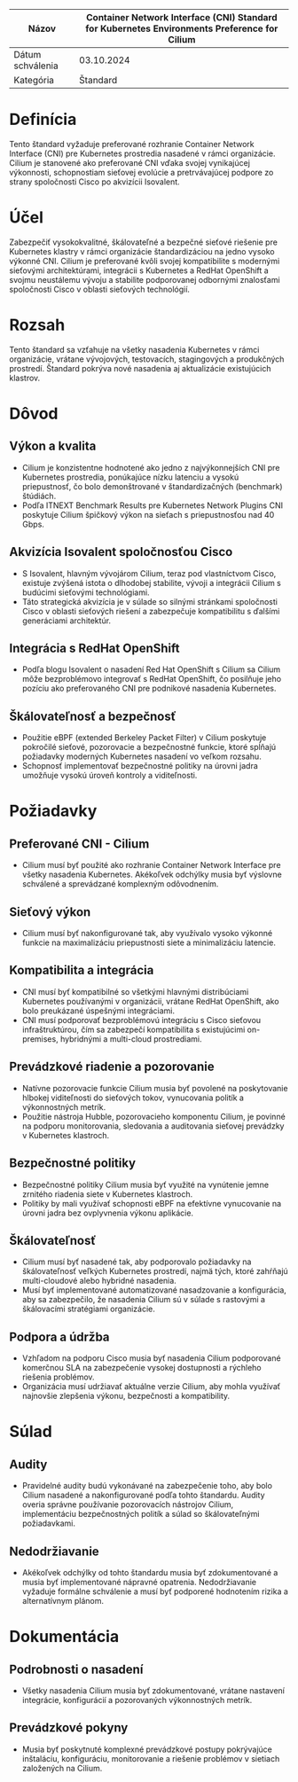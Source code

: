 | Názov | Container Network Interface (CNI) Standard for Kubernetes Environments Preference for Cilium |
|-|-|
| Dátum schválenia | 03.10.2024 |
| Kategória | Štandard |

# Definícia

Tento štandard vyžaduje preferované rozhranie Container Network Interface (CNI) pre Kubernetes prostredia nasadené v rámci organizácie. Cilium je stanovené ako preferované CNI vďaka svojej vynikajúcej výkonnosti, schopnostiam sieťovej evolúcie a pretrvávajúcej podpore zo strany spoločnosti Cisco po akvizícii Isovalent.

# Účel

Zabezpečiť vysokokvalitné, škálovateľné a bezpečné sieťové riešenie pre Kubernetes klastry v rámci organizácie štandardizáciou na jedno vysoko výkonné CNI. Cilium je preferované kvôli svojej kompatibilite s modernými sieťovými architektúrami, integrácii s Kubernetes a RedHat OpenShift a svojmu neustálemu vývoju a stabilite podporovanej odbornými znalosťami spoločnosti Cisco v oblasti sieťových technológií.

# Rozsah

Tento štandard sa vzťahuje na všetky nasadenia Kubernetes v rámci organizácie, vrátane vývojových, testovacích, stagingových a produkčných prostredí. Štandard pokrýva nové nasadenia aj aktualizácie existujúcich klastrov.

# Dôvod

## Výkon a kvalita

- Cilium je konzistentne hodnotené ako jedno z najvýkonnejších CNI pre Kubernetes prostredia, ponúkajúce nízku latenciu a vysokú priepustnosť, čo bolo demonštrované v štandardizačných (benchmark) štúdiách.
- Podľa ITNEXT Benchmark Results pre Kubernetes Network Plugins CNI poskytuje Cilium špičkový výkon na sieťach s priepustnosťou nad 40 Gbps.

## Akvizícia Isovalent spoločnosťou Cisco

- S Isovalent, hlavným vývojárom Cilium, teraz pod vlastníctvom Cisco, existuje zvýšená istota o dlhodobej stabilite, vývoji a integrácii Cilium s budúcimi sieťovými technológiami.
- Táto strategická akvizícia je v súlade so silnými stránkami spoločnosti Cisco v oblasti sieťových riešení a zabezpečuje kompatibilitu s ďalšími generáciami architektúr.

## Integrácia s RedHat OpenShift

- Podľa blogu Isovalent o nasadení Red Hat OpenShift s Cilium sa Cilium môže bezproblémovo integrovať s RedHat OpenShift, čo posilňuje jeho pozíciu ako preferovaného CNI pre podnikové nasadenia Kubernetes.

## Škálovateľnosť a bezpečnosť

- Použitie eBPF (extended Berkeley Packet Filter) v Cilium poskytuje pokročilé sieťové, pozorovacie a bezpečnostné funkcie, ktoré spĺňajú požiadavky moderných Kubernetes nasadení vo veľkom rozsahu.
- Schopnosť implementovať bezpečnostné politiky na úrovni jadra umožňuje vysokú úroveň kontroly a viditeľnosti.

# Požiadavky

## Preferované CNI - Cilium

- Cilium musí byť použité ako rozhranie Container Network Interface pre všetky nasadenia Kubernetes. Akékoľvek odchýlky musia byť výslovne schválené a sprevádzané komplexným odôvodnením.

## Sieťový výkon

- Cilium musí byť nakonfigurované tak, aby využívalo vysoko výkonné funkcie na maximalizáciu priepustnosti siete a minimalizáciu latencie.

## Kompatibilita a integrácia

- CNI musí byť kompatibilné so všetkými hlavnými distribúciami Kubernetes používanými v organizácii, vrátane RedHat OpenShift, ako bolo preukázané úspešnými integráciami.
- CNI musí podporovať bezproblémovú integráciu s Cisco sieťovou infraštruktúrou, čím sa zabezpečí kompatibilita s existujúcimi on-premises, hybridnými a multi-cloud prostrediami.

## Prevádzkové riadenie a pozorovanie

- Natívne pozorovacie funkcie Cilium musia byť povolené na poskytovanie hlbokej viditeľnosti do sieťových tokov, vynucovania politík a výkonnostných metrík.
- Použitie nástroja Hubble, pozorovacieho komponentu Cilium, je povinné na podporu monitorovania, sledovania a auditovania sieťovej prevádzky v Kubernetes klastroch.

## Bezpečnostné politiky

- Bezpečnostné politiky Cilium musia byť využité na vynútenie jemne zrnitého riadenia siete v Kubernetes klastroch.
- Politiky by mali využívať schopnosti eBPF na efektívne vynucovanie na úrovni jadra bez ovplyvnenia výkonu aplikácie.

## Škálovateľnosť

- Cilium musí byť nasadené tak, aby podporovalo požiadavky na škálovateľnosť veľkých Kubernetes prostredí, najmä tých, ktoré zahŕňajú multi-cloudové alebo hybridné nasadenia.
- Musí byť implementované automatizované nasadzovanie a konfigurácia, aby sa zabezpečilo, že nasadenia Cilium sú v súlade s rastovými a škálovacími stratégiami organizácie.

## Podpora a údržba

- Vzhľadom na podporu Cisco musia byť nasadenia Cilium podporované komerčnou SLA na zabezpečenie vysokej dostupnosti a rýchleho riešenia problémov.
- Organizácia musí udržiavať aktuálne verzie Cilium, aby mohla využívať najnovšie zlepšenia výkonu, bezpečnosti a kompatibility.

# Súlad

## Audity

- Pravidelné audity budú vykonávané na zabezpečenie toho, aby bolo Cilium nasadené a nakonfigurované podľa tohto štandardu. Audity overia správne používanie pozorovacích nástrojov Cilium, implementáciu bezpečnostných politík a súlad so škálovateľnými požiadavkami.

## Nedodržiavanie

- Akékoľvek odchýlky od tohto štandardu musia byť zdokumentované a musia byť implementované nápravné opatrenia. Nedodržiavanie vyžaduje formálne schválenie a musí byť podporené hodnotením rizika a alternatívnym plánom.

# Dokumentácia

## Podrobnosti o nasadení

- Všetky nasadenia Cilium musia byť zdokumentované, vrátane nastavení integrácie, konfigurácií a pozorovaných výkonnostných metrík.

## Prevádzkové pokyny

- Musia byť poskytnuté komplexné prevádzkové postupy pokrývajúce inštaláciu, konfiguráciu, monitorovanie a riešenie problémov v sietiach založených na Cilium.
